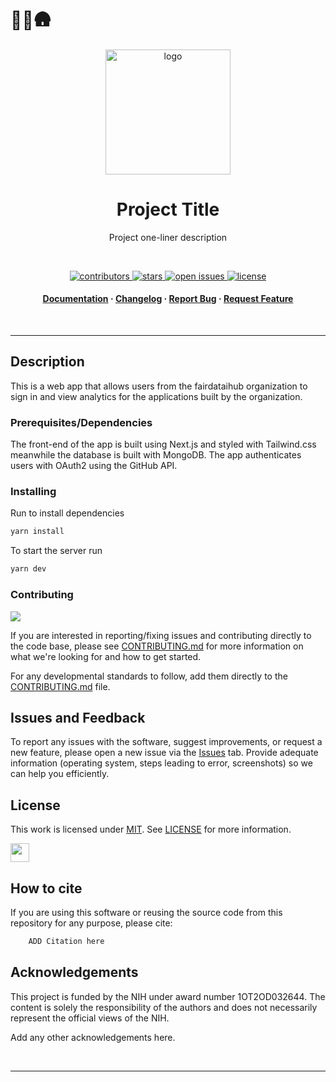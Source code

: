 # 🍄🚜🛖

<div align="center">

<img src="https://freesvg.org/img/1653682897science-svgrepo-com.png" alt="logo" width="200" height="auto" />

<br />

<h1>Project Title</h1>

<p>
Project one-liner description
</p>

<br />

<p>
  <a href="https://github.com/AI-READI/template/graphs/contributors">
    <img src="https://img.shields.io/github/contributors/fairdataihub/analytics.svg?style=flat-square" alt="contributors" />
  </a>
  <a href="https://github.com/AI-READI/template/stargazers">
    <img src="https://img.shields.io/github/stars/fairdataihub/analytics.svg?style=flat-square" alt="stars" />
  </a>
  <a href="https://github.com/AI-READI/template/issues/">
    <img src="https://img.shields.io/github/issues/fairdataihub/analytics.svg?style=flat-square" alt="open issues" />
  </a>
  <a href="https://github.com/AI-READI/template/blob/main/LICENSE">
    <img src="https://img.shields.io/github/license/fairdataihub/analytics.svg?style=flat-square" alt="license" />
  </a>
</p>
   
<h4>
    <a href="#">Documentation</a>
  <span> · </span>
    <a href="#">Changelog</a>
  <span> · </span>
    <a href="https://github.com/AI-READI/template/issues/">Report Bug</a>
  <span> · </span>
    <a href="#">Request Feature</a>
  </h4>
</div>

<br />

---

## Description

This is a web app that allows users from the fairdataihub organization to sign in and view analytics for the applications built by the organization.

### Prerequisites/Dependencies

The front-end of the app is built using Next.js and styled with Tailwind.css meanwhile the database is built with MongoDB. The app authenticates users with OAuth2 using the GitHub API.

### Installing

Run to install dependencies

```bash
yarn install
```

To start the server run

```bash
yarn dev
```

### Contributing

<a href="https://github.com/fairdataihub/analytics/graphs/contributors">
  <img src="https://contrib.rocks/image?repo=fairdataihub/analytics" />
</a>

If you are interested in reporting/fixing issues and contributing directly to the code base, please see [CONTRIBUTING.md](CONTRIBUTING.md) for more information on what we're looking for and how to get started.

For any developmental standards to follow, add them directly to the [CONTRIBUTING.md](CONTRIBUTING.md) file.

## Issues and Feedback

To report any issues with the software, suggest improvements, or request a new feature, please open a new issue via the [Issues](https://github.com/fairdataihub/analytics/issues) tab. Provide adequate information (operating system, steps leading to error, screenshots) so we can help you efficiently.

## License

This work is licensed under
[MIT](https://opensource.org/licenses/mit). See [LICENSE](https://github.com/fairdataihub/analytics/blob/main/LICENSE) for more information.

<a href="https://aireadi.org" >
  <img src="https://www.channelfutures.com/files/2017/04/3_0.png" height="30" />
</a>

## How to cite

If you are using this software or reusing the source code from this repository for any purpose, please cite:

```bash
    ADD Citation here
```

## Acknowledgements

This project is funded by the NIH under award number 1OT2OD032644. The content is solely the responsibility of the authors and does not necessarily represent the official views of the NIH.

Add any other acknowledgements here.

<br />

---

